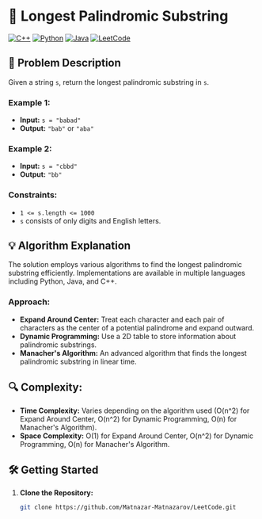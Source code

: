 # 🚀 Longest Palindromic Substring

[![C++](https://img.shields.io/badge/C%2B%2B-%238732bf.svg?style=for-the-badge&logo=cplusplus&logoColor=white)](https://en.wikipedia.org/wiki/C%2B%2B)
[![Python](https://img.shields.io/badge/Python-%233877ab.svg?style=for-the-badge&logo=python&logoColor=white)](https://www.python.org/)
[![Java](https://img.shields.io/badge/Java-%23007396.svg?style=for-the-badge&logo=java&logoColor=white)](https://www.java.com/)
[![LeetCode](https://img.shields.io/badge/LeetCode-Medium-orange?style=for-the-badge)](https://leetcode.com/)

## 📝 Problem Description

Given a string `s`, return the longest palindromic substring in `s`.

### Example 1:
- **Input:** `s = "babad"`
- **Output:** `"bab"` or `"aba"`

### Example 2:
- **Input:** `s = "cbbd"`
- **Output:** `"bb"`

### Constraints:
- `1 <= s.length <= 1000`
- `s` consists of only digits and English letters.

## 💡 Algorithm Explanation

The solution employs various algorithms to find the longest palindromic substring efficiently. Implementations are available in multiple languages including Python, Java, and C++.

### Approach:
- **Expand Around Center:** Treat each character and each pair of characters as the center of a potential palindrome and expand outward.
- **Dynamic Programming:** Use a 2D table to store information about palindromic substrings.
- **Manacher's Algorithm:** An advanced algorithm that finds the longest palindromic substring in linear time.

## 🔍 Complexity:
- **Time Complexity:** Varies depending on the algorithm used (O(n^2) for Expand Around Center, O(n^2) for Dynamic Programming, O(n) for Manacher's Algorithm).
- **Space Complexity:** O(1) for Expand Around Center, O(n^2) for Dynamic Programming, O(n) for Manacher's Algorithm.

## 🛠️ Getting Started

1. **Clone the Repository:**
   ```bash
   git clone https://github.com/Matnazar-Matnazarov/LeetCode.git
